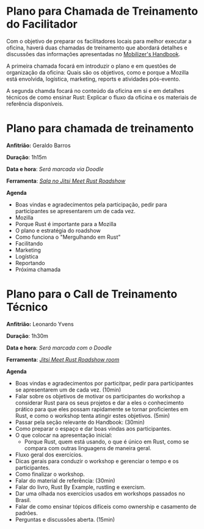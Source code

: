 # Plano para Chamada de Treinamento do Facilitador
Com o objetivo de preparar os facilitadores locais para melhor executar a oficina, haverá duas chamadas de treinamento que abordará detalhes e discussões das informações apresentadas no [Mobilizer's Handbook](https://github.com/rust-br/2018-roadshow/tree/master/recursos/Rust%20Brazil%20Mobilizers%E2%80%99%20Handbook).

A primeira chamada focará em introduzir o plano e em questões de organização da oficina: Quais são os objetivos, como e porque a Mozilla está envolvida, logística, marketing, reports e atividades pós-evento.

A segunda chamda focará no conteúdo da oficina em si e em detalhes técnicos de como ensinar Rust: Explicar o fluxo da oficina e os materiais de referência disponíveis.

# Plano para chamada de treinamento

**Anfitrião:** Geraldo Barros

**Duração**: 1h15m

**Data e hora**: *Será marcada via Doodle*

**Ferramenta**: [*Sala no Jitsi Meet Rust Roadshow*](https://meet.jit.si/rustroadshow)

**Agenda**

- Boas vindas e agradecimentos pela participação, pedir para participantes se apresentarem um de cada vez.
- Mozilla
- Porque Rust é importante para a Mozilla
- O plano e estratégia do roadshow
- Como funciona o "Mergulhando em Rust"
- Facilitando
- Marketing
- Logística
- Reportando
- Próxima chamada

# Plano para o Call de Treinamento Técnico

**Anfitrião:** Leonardo Yvens

**Duração**: 1h30m

**Data e hora**: *Será marcada com o Doodle*

**Ferramenta**: [*Jitsi Meet Rust Roadshow room*](https://meet.jit.si/rustroadshow)

**Agenda**

- Boas vindas e agradecimentos por particitpar, pedir para participantes se apresentarem um de cada vez. (10min)
- Falar sobre os objetivos de motivar os participantes do workshop a considerar Rust para os seus projetos e dar a eles o conhecimento prático para que eles possam rapidamente se tornar proficientes em Rust, e como o workshop tenta atingir estes objetivos. (5min)
- Passar pela seção relevante do Handbook: (30min)
- Como preparar o espaço e dar boas vindas aos participantes.
- O que colocar na apresentação inicial:
  - Porque Rust, quem está usando, o que é único em Rust, como se compara com outras linguagens de maneira geral.
- Fluxo geral dos exercícios.
- Dicas gerais para conduzir o workshop e gerenciar o tempo e os participantes.
- Como finalizar o workshop.
- Falar do material de referência: (30min)
- Falar do livro, Rust By Example, rustling e exercism.
- Dar uma olhada nos exercícios usados em workshops passados no Brasil.
- Falar de como ensinar tópicos difíceis como ownership e casamento de padrões.
- Perguntas e discussões aberta. (15min)
